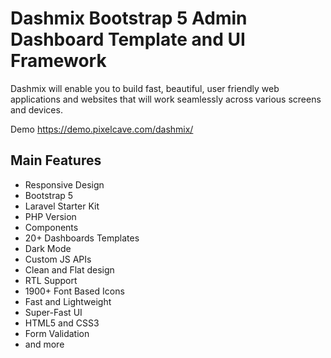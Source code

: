 # Dashmix Bootstrap 5 Admin Dashboard Template and UI Framework  
Dashmix will enable you to build fast, beautiful, user friendly web applications and websites that will work seamlessly across various screens and devices.

Demo https://demo.pixelcave.com/dashmix/

## Main Features
- Responsive Design
- Bootstrap 5
- Laravel Starter Kit
- PHP Version
- Components
- 20+ Dashboards Templates
- Dark Mode
- Custom JS APIs
- Clean and Flat design
- RTL Support
- 1900+ Font Based Icons
- Fast and Lightweight
- Super-Fast UI
- HTML5 and CSS3
- Form Validation
- and more
